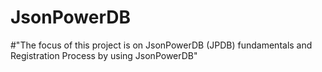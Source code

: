 # JsonPowerDB
#"The focus of this project is on JsonPowerDB (JPDB) fundamentals and Registration Process by using JsonPowerDB"
